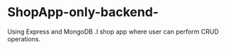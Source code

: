 # ShopApp-only-backend-
Using Express and MongoDB .I shop app where user can perform CRUD operations.

